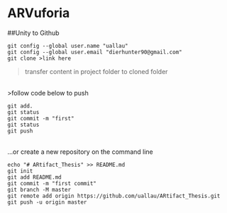# ARVuforia

##Unity to Github
```
git config --global user.name "uallau"
git config --global user.email "dierhunter90@gmail.com"
git clone >link here
```
>transfer content in project folder to cloned folder
<br/>
>follow code below to push

```
git add.
git status
git commit -m "first"
git status
git push
```
<br/>
…or create a new repository on the command line

```
echo "# ARtifact_Thesis" >> README.md
git init
git add README.md
git commit -m "first commit"
git branch -M master
git remote add origin https://github.com/uallau/ARtifact_Thesis.git
git push -u origin master
```

